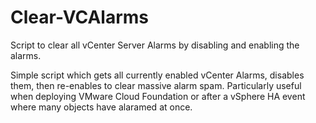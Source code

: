 # Clear-VCAlarms
Script to clear all vCenter Server Alarms by disabling and enabling the alarms.

Simple script which gets all currently enabled vCenter Alarms, disables them, then re-enables to clear massive alarm spam.
Particularly useful when deploying VMware Cloud Foundation or after a vSphere HA event where many objects have alaramed at once.
